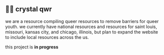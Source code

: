 ## 🏳️‍🌈 crystal qwr 
we are a resource compiling queer resources to remove barriers for queer youth. we currently have national resources and resources for saint louis, missouri, kansas city, and chicago, illinois, but plan to expand the website to include local resources across the us.

this project is <b> in progress </b>
